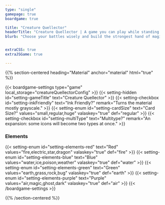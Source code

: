 ```yaml
---
type: "single"
gamepage: true
boardgame: true

title: "Creature Quellector"
headerTitle: "Creature Quellector | A game you can play while standing in line, about collecting and battling creatures."
blurb: "Choose your battles wisely and build the strongest hand of magical creatures. A queuing game, playable without table, chairs, or loads of material"


extraCSS: true
extraJSGame: true

---
```


{{% section-centered heading="Material" anchor="material" html="true" %}}

{{< boardgame-settings type="game" local_storage="creatureQuellectorConfig" >}}
	{{< setting-hidden id="setting-gameTitle" text="Creature Quellector" >}}
  {{< setting-checkbox id="setting-inkFriendly" text="Ink Friendly?" remark="Turns the material mostly grayscale." >}}
  {{< setting-enum id="setting-cardSize" text="Card Size?" values="small,regular,huge" valaskey="true" def="regular" >}}
  {{< setting-checkbox id="setting-multiType" text="Multitype?" remark="An expansion: some icons will become two types at once." >}}
  <h3>Elements</h3>
  {{< setting-enum id="setting-elements-red" text="Red" values="fire,electric,star,dragon" valaskey="true" def="fire" >}}
  {{< setting-enum id="setting-elements-blue" text="Blue" values="water,ice,poison,weather" valaskey="true" def="water" >}}
  {{< setting-enum id="setting-elements-green" text="Green" values="earth,grass,rock,bug" valaskey="true" def="earth" >}}
  {{< setting-enum id="setting-elements-purple" text="Purple" values="air,magic,ghost,dark" valaskey="true" def="air" >}}
{{< /boardgame-settings >}}

{{% /section-centered %}}